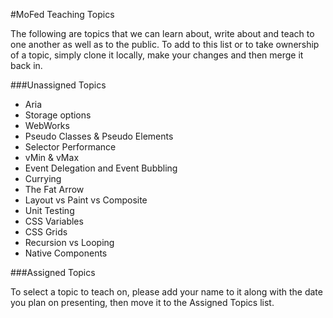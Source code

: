 #MoFed Teaching Topics

The following are topics that we can learn about, write about and teach to one another as well as to the public. To add to this list or to take ownership of a topic, simply clone it locally, make your changes and then merge it back in.

###Unassigned Topics

- Aria
- Storage options
- WebWorks
- Pseudo Classes & Pseudo Elements
- Selector Performance
- vMin & vMax
- Event Delegation and Event Bubbling
- Currying
- The Fat Arrow
- Layout vs Paint vs Composite
- Unit Testing
- CSS Variables
- CSS Grids
- Recursion vs Looping
- Native Components

###Assigned Topics

To select a topic to teach on, please add your name to it along with the date you plan on presenting, then move it to the Assigned Topics list.
